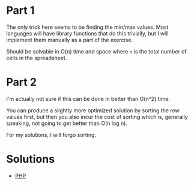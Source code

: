 # Part 1

The only trick here seems to be finding the min/max values. Most languages will have library functions that do this
trivially, but I will implement them manually as a part of the exercise.

Should be solvable in O(n) time and space where `n` is the total number of cells in the spreadsheet.

# Part 2

I'm actually not sure if this can be done in better than O(n^2) time.

You can produce a slightly more optimized solution by sorting the row values first, but then you also incur the cost of
sorting which is, generally speaking, not going to get better than O(n log n).

For my solutions, I will forgo sorting.

# Solutions

 - [PHP](php/src/Solution/Day02Solution.php)
